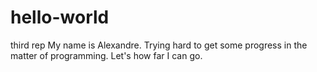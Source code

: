 # hello-world
third rep
My name is Alexandre. Trying hard to get some progress in the matter of programming.
Let's how far I can go.
